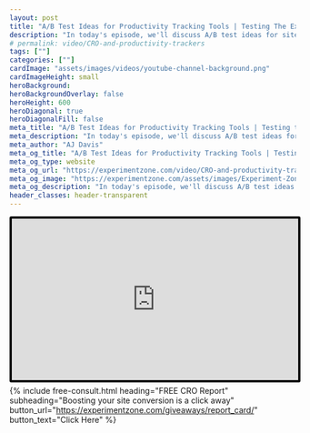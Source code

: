 ```yaml
---
layout: post
title: "A/B Test Ideas for Productivity Tracking Tools | Testing The Experience"
description: "In today's episode, we'll discuss A/B test ideas for sites marketing their productivity trackers and tool."
# permalink: video/CRO-and-productivity-trackers
tags: [""]
categories: [""]
cardImage: "assets/images/videos/youtube-channel-background.png"
cardImageHeight: small
heroBackground:
heroBackgroundOverlay: false
heroHeight: 600
heroDiagonal: true
heroDiagonalFill: false
meta_title: "A/B Test Ideas for Productivity Tracking Tools | Testing the Experience"
meta_description: "In today's episode, we'll discuss A/B test ideas for sites marketing their productivity trackers and tool."
meta_author: "AJ Davis"
meta_og_title: "A/B Test Ideas for Productivity Tracking Tools | Testing the Experience"
meta_og_type: website
meta_og_url: "https://experimentzone.com/video/CRO-and-productivity-trackers"
meta_og_image: "https://experimentzone.com/assets/images/Experiment-Zone-logo-color.png"
meta_og_description: "In today's episode, we'll discuss A/B test ideas for sites marketing their productivity trackers and tool."
header_classes: header-transparent
---
```


<style>
    .video {
        border: 4px solid black;
        border-radius: 3px;
    }
    .work-summary {
        border: 0px solid black;
    }
    .iframe-container{
        position: relative;
        width: 100%;
        padding-bottom: 56.25%; 
        height: 0;
    }
    .iframe-container iframe{
        position: absolute;
        top:0;
        left: 0;
        width: 100%;
        height: 100%;
    }
</style>

<div class="mt-0 mt-md-n14 work work-summary justify-content-center iframe-container">
    <iframe class="video" src="https://www.youtube.com/embed/EovmgmqlNjc" title="YouTube video player" frameborder="0" allow="accelerometer; autoplay; clipboard-write; encrypted-media; gyroscope; picture-in-picture" allowfullscreen></iframe>
</div>

{% include free-consult.html heading="FREE CRO Report"
subheading="Boosting your site conversion is a click away"
button_url="https://experimentzone.com/giveaways/report_card/"
button_text="Click Here" %}

